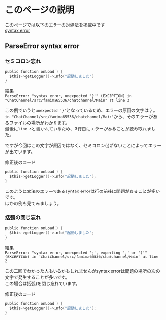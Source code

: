 # このページの説明
このページでは以下のエラーの対処法を掲載中です  
[syntax error](#pos1)  
## <a name ="pos1">ParseError syntax error</a>
### セミコロン忘れ
```c
public function onLoad() {
  $this->getLogger()->info("起動しました")
}
```  
結果  
`
ParseError: "syntax error, unexpected '}'" (EXCEPTION) in "ChatChannel/src/famima65536/chatchannel/Main" at line 3
`

この例でいうと`unexpected '}'`となっているため、エラーの原因の文字は *}* 。  
`in "ChatChannel/src/famima65536/chatchannel/Main"`から、そのエラーがあるファイルの場所がわかります。  
最後に`line 3`と書かれているため、3行目にエラーがあることが読み取れました。  

ですが今回はこの文字が原因ではなく、セミコロン(;)がないことによってエラーが出ています。  

修正後のコード  
```c
public function onLoad() {
  $this->getLogger()->info("起動しました");
}
```
このように文法のエラーであるsyntax errorは行の前後に問題があることが多いです。  
ほかの例も見てみましょう。  

### 括弧の閉じ忘れ
```c
public function onLoad() {
  $this->getLogger()->info("起動しました";
}
```  
結果  
`ParseError: "syntax error, unexpected ';', expecting ',' or ')'" (EXCEPTION) in "ChatChannel/src/famima65536/chatchannel/Main" at line 2`  

この二回でわかった人もいるかもしれませんがsyntax errorは問題の場所の次の文字で発生することが多いです。  
この場合は括弧)を閉じ忘れています。  

修正後のコード
```c
public function onLoad() {
  $this->getLogger()->info("起動しました");
}
```  
